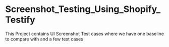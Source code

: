 # Screenshot_Testing_Using_Shopify_Testify
This Project contains UI Screenshot Test cases where we have one baseline to compare with and a few test cases
